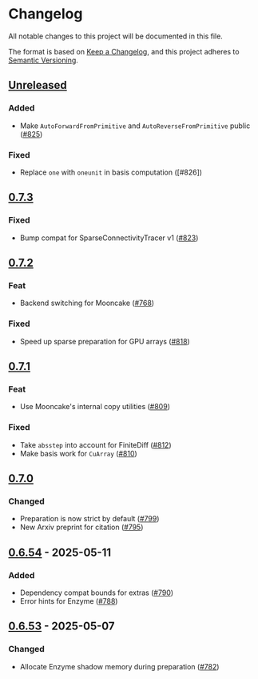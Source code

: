 # Changelog

All notable changes to this project will be documented in this file.

The format is based on [Keep a Changelog](https://keepachangelog.com/en/1.1.0/),
and this project adheres to [Semantic Versioning](https://semver.org/spec/v2.0.0.html).

## [Unreleased]

### Added

- Make `AutoForwardFromPrimitive` and `AutoReverseFromPrimitive` public ([#825])

### Fixed

- Replace `one` with `oneunit` in basis computation ([#826])

## [0.7.3]

### Fixed

- Bump compat for SparseConnectivityTracer v1 ([#823])

## [0.7.2]

### Feat

- Backend switching for Mooncake ([#768])

### Fixed

- Speed up sparse preparation for GPU arrays ([#818])

## [0.7.1]

### Feat

- Use Mooncake's internal copy utilities ([#809])

### Fixed

- Take `absstep` into account for FiniteDiff ([#812])
- Make basis work for `CuArray` ([#810])

## [0.7.0]

### Changed

- Preparation is now strict by default ([#799])
- New Arxiv preprint for citation ([#795])

## [0.6.54] - 2025-05-11

### Added

- Dependency compat bounds for extras ([#790])
- Error hints for Enzyme ([#788])

## [0.6.53] - 2025-05-07

### Changed

- Allocate Enzyme shadow memory during preparation ([#782])

[unreleased]: https://github.com/JuliaDiff/DifferentiationInterface.jl/compare/DifferentiationInterface-v0.7.3...main
[0.7.3]: https://github.com/JuliaDiff/DifferentiationInterface.jl/compare/DifferentiationInterface-v0.7.2...DifferentiationInterface-v0.7.3
[0.7.2]: https://github.com/JuliaDiff/DifferentiationInterface.jl/compare/DifferentiationInterface-v0.7.1...DifferentiationInterface-v0.7.2
[0.7.1]: https://github.com/JuliaDiff/DifferentiationInterface.jl/compare/DifferentiationInterface-v0.7.0...DifferentiationInterface-v0.7.1
[0.7.0]: https://github.com/JuliaDiff/DifferentiationInterface.jl/compare/DifferentiationInterface-v0.6.54...DifferentiationInterface-v0.7.0
[0.6.54]: https://github.com/JuliaDiff/DifferentiationInterface.jl/compare/DifferentiationInterface-v0.6.53...DifferentiationInterface-v0.6.54
[0.6.53]: https://github.com/JuliaDiff/DifferentiationInterface.jl/compare/DifferentiationInterface-v0.6.52...DifferentiationInterface-v0.6.53

[#825]: https://github.com/JuliaDiff/DifferentiationInterface.jl/pull/825
[#824]: https://github.com/JuliaDiff/DifferentiationInterface.jl/pull/824
[#823]: https://github.com/JuliaDiff/DifferentiationInterface.jl/pull/823
[#818]: https://github.com/JuliaDiff/DifferentiationInterface.jl/pull/818
[#812]: https://github.com/JuliaDiff/DifferentiationInterface.jl/pull/812
[#810]: https://github.com/JuliaDiff/DifferentiationInterface.jl/pull/810
[#809]: https://github.com/JuliaDiff/DifferentiationInterface.jl/pull/809
[#799]: https://github.com/JuliaDiff/DifferentiationInterface.jl/pull/799
[#795]: https://github.com/JuliaDiff/DifferentiationInterface.jl/pull/795
[#790]: https://github.com/JuliaDiff/DifferentiationInterface.jl/pull/790
[#788]: https://github.com/JuliaDiff/DifferentiationInterface.jl/pull/788
[#782]: https://github.com/JuliaDiff/DifferentiationInterface.jl/pull/782
[#768]: https://github.com/JuliaDiff/DifferentiationInterface.jl/pull/768